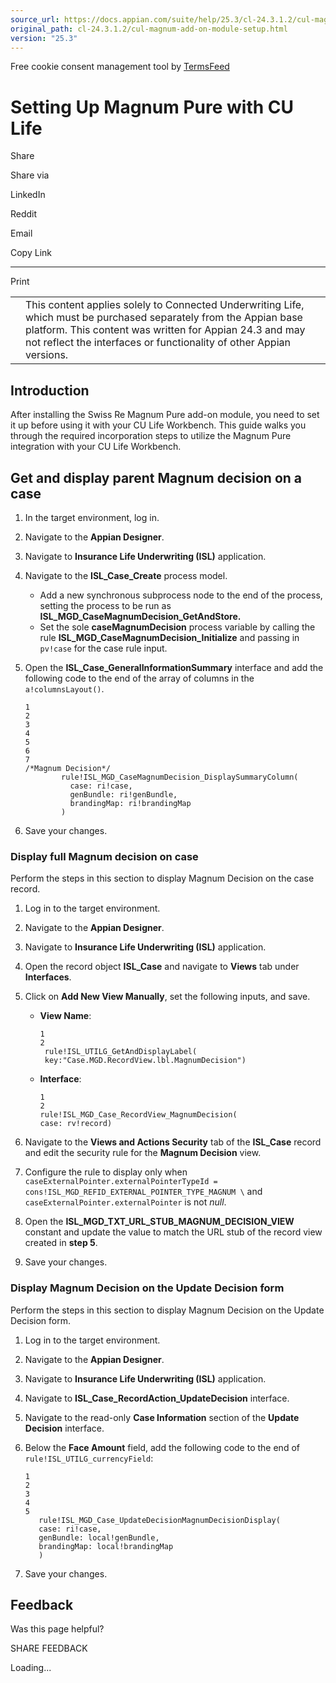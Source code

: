 ```yaml
---
source_url: https://docs.appian.com/suite/help/25.3/cl-24.3.1.2/cul-magnum-add-on-module-setup.html
original_path: cl-24.3.1.2/cul-magnum-add-on-module-setup.html
version: "25.3"
---
```


Free cookie consent management tool by [TermsFeed](https://www.termsfeed.com/)

# Setting Up Magnum Pure with CU Life

Share

Share via

LinkedIn

Reddit

Email

Copy Link

* * *

Print

<table><tbody><tr><td><i class="fa fa-check-square-o" aria-hidden="true"></i></td><td>This content applies solely to Connected Underwriting Life, which must be purchased separately from the Appian base platform. This content was written for Appian 24.3 and may not reflect the interfaces or functionality of other Appian versions.</td></tr></tbody></table>

## Introduction

After installing the Swiss Re Magnum Pure add-on module, you need to set it up before using it with your CU Life Workbench. This guide walks you through the required incorporation steps to utilize the Magnum Pure integration with your CU Life Workbench.

## Get and display parent Magnum decision on a case

1.  In the target environment, log in.
2.  Navigate to the **Appian Designer**.
3.  Navigate to **Insurance Life Underwriting (ISL)** application.
4.  Navigate to the **ISL\_Case\_Create** process model.
    -   Add a new synchronous subprocess node to the end of the process, setting the process to be run as **ISL\_MGD\_CaseMagnumDecision\_GetAndStore.**
    -   Set the sole **caseMagnumDecision** process variable by calling the rule **ISL\_MGD\_CaseMagnumDecision\_Initialize** and passing in `pv!case` for the case rule input.
5.  Open the **ISL\_Case\_GeneralInformationSummary** interface and add the following code to the end of the array of columns in the `a!columnsLayout()`.

    ```
    1
    2
    3
    4
    5
    6
    7
    /*Magnum Decision*/
            rule!ISL_MGD_CaseMagnumDecision_DisplaySummaryColumn(
              case: ri!case,
              genBundle: ri!genBundle,
              brandingMap: ri!brandingMap
            )

    ```

6.  Save your changes.

### Display full Magnum decision on case

Perform the steps in this section to display Magnum Decision on the case record.

1.  Log in to the target environment.
2.  Navigate to the **Appian Designer**.
3.  Navigate to **Insurance Life Underwriting (ISL)** application.
4.  Open the record object **ISL\_Case** and navigate to **Views** tab under **Interfaces**.
5.  Click on **Add New View Manually**, set the following inputs, and save.
    -   **View Name**:

        ```
        1
        2
         rule!ISL_UTILG_GetAndDisplayLabel(
         key:"Case.MGD.RecordView.lbl.MagnumDecision")
        ```

    -   **Interface**:

        ```
        1
        2
        rule!ISL_MGD_Case_RecordView_MagnumDecision(
        case: rv!record)
        ```

6.  Navigate to the **Views and Actions Security** tab of the **ISL\_Case** record and edit the security rule for the **Magnum Decision** view.
7.  Configure the rule to display only when `caseExternalPointer.externalPointerTypeId = cons!ISL_MGD_REFID_EXTERNAL_POINTER_TYPE_MAGNUM \` and `caseExternalPointer.externalPointer` is not _null_.
8.  Open the **ISL\_MGD\_TXT\_URL\_STUB\_MAGNUM\_DECISION\_VIEW** constant and update the value to match the URL stub of the record view created in **step 5**.
9.  Save your changes.

### Display Magnum Decision on the Update Decision form

Perform the steps in this section to display Magnum Decision on the Update Decision form.

1.  Log in to the target environment.
2.  Navigate to the **Appian Designer**.
3.  Navigate to **Insurance Life Underwriting (ISL)** application.
4.  Navigate to **ISL\_Case\_RecordAction\_UpdateDecision** interface.
5.  Navigate to the read-only **Case Information** section of the **Update Decision** interface.
6.  Below the **Face Amount** field, add the following code to the end of `rule!ISL_UTILG_currencyField`:

    ```
    1
    2
    3
    4
    5
       rule!ISL_MGD_Case_UpdateDecisionMagnumDecisionDisplay(
       case: ri!case,
       genBundle: local!genBundle,
       brandingMap: local!brandingMap
       )
    ```

7.  Save your changes.

## Feedback

Was this page helpful?

SHARE FEEDBACK

Loading...